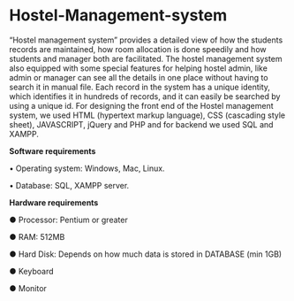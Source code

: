 # Hostel-Management-system
“Hostel management system” provides a detailed view of how the students records are maintained, how room allocation is done speedily and how students and manager both are facilitated. The hostel management system also equipped with some special features for helping hostel admin, like admin or manager can see all the details in one place without having to search it in manual file. Each record in the system has a unique identity, which identifies it in hundreds of records, and it can easily be searched by using a unique id. For designing the front end of the Hostel management system, we used HTML (hypertext markup language), CSS (cascading style sheet), JAVASCRIPT, jQuery and PHP and for backend we used SQL and XAMPP.


**Software requirements**

•	Operating system: Windows, Mac, Linux.

•	Database: SQL, XAMPP server.

**Hardware requirements**

●	Processor: Pentium or greater

●	RAM: 512MB

●	Hard Disk: Depends on how much data is stored in DATABASE (min 1GB)

●	Keyboard

●	Monitor
